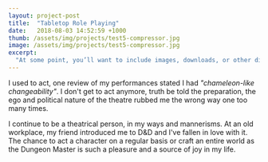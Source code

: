 ```yaml
---
layout: project-post
title:  "Tabletop Role Playing"
date:   2018-08-03 14:52:59 +1000
thumb: /assets/img/projects/test5-compressor.jpg
image: /assets/img/projects/test5-compressor.jpg
excerpt:
  "At some point, you’ll want to include images, downloads, or other digital assets along with your text content. One common solution is to create a folder in the root of the project directory called something like assets"
---
```

I used to act, one review of my performances stated I had _"chameleon-like changeability"_. I don't get to act anymore, truth be told the preparation, the ego and political nature of the theatre rubbed me the wrong way one too many times.

I continue to be a theatrical person, in my ways and mannerisms. At an old workplace, my friend introduced me to D&D and I've fallen in love with it. The chance to act a character on a regular basis or craft an entire world as the Dungeon Master is such a pleasure and a source of joy in my life. 